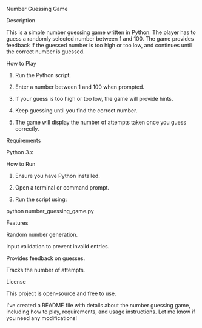 Number Guessing Game

Description

This is a simple number guessing game written in Python. The player has to guess a randomly selected number between 1 and 100. The game provides feedback if the guessed number is too high or too low, and continues until the correct number is guessed.

How to Play

1. Run the Python script.


2. Enter a number between 1 and 100 when prompted.


3. If your guess is too high or too low, the game will provide hints.


4. Keep guessing until you find the correct number.


5. The game will display the number of attempts taken once you guess correctly.



Requirements

Python 3.x


How to Run

1. Ensure you have Python installed.


2. Open a terminal or command prompt.


3. Run the script using:

python number_guessing_game.py



Features

Random number generation.

Input validation to prevent invalid entries.

Provides feedback on guesses.

Tracks the number of attempts.


License

This project is open-source and free to use.



I've created a README file with details about the number guessing game, including how to play, requirements, and usage instructions. Let me know if you need any modifications!

